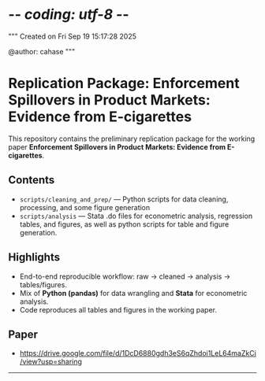 # -*- coding: utf-8 -*-
"""
Created on Fri Sep 19 15:17:28 2025

@author: cahase
"""

# Replication Package: Enforcement Spillovers in Product Markets: Evidence from E-cigarettes

This repository contains the preliminary replication package for the working paper
**Enforcement Spillovers in Product Markets: Evidence from E-cigarettes**.  

## Contents
- `scripts/cleaning_and_prep/` — Python scripts for data cleaning, processing, and some figure generation
- `scripts/analysis` — Stata .do files for econometric analysis, regression tables, and figures, as well as python scripts for table and figure generation.

## Highlights
- End-to-end reproducible workflow: raw → cleaned → analysis → tables/figures.
- Mix of **Python (pandas)** for data wrangling and **Stata** for econometric analysis.
- Code reproduces all tables and figures in the working paper.

## Paper
- https://drive.google.com/file/d/1DcD6880gdh3eS6qZhdoi1LeL64maZkCi/view?usp=sharing

---
